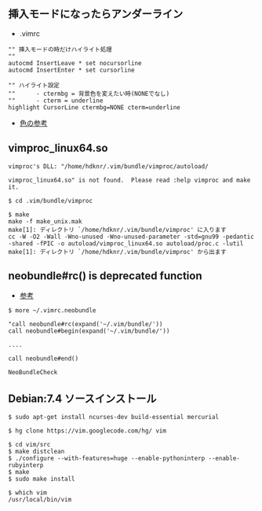 ## 挿入モードになったらアンダーライン
- .vimrc

```
"" 挿入モードの時だけハイライト処理
""
autocmd InsertLeave * set nocursorline
autocmd InsertEnter * set cursorline

"" ハイライト設定
"" 		- ctermbg = 背景色を変えたい時(NONEでなし)
"" 		- cterm = underline 
highlight CursorLine ctermbg=NONE cterm=underline
```

- [色の参考](http://d.hatena.ne.jp/connvoi_tyou/20080306/1204825179)

## vimproc_linux64.so

~~~
vimproc's DLL: "/home/hdknr/.vim/bundle/vimproc/autoload/

vimproc_linux64.so" is not found.  Please read :help vimproc and make it.
~~~

~~~
$ cd .vim/bundle/vimproc

$ make
make -f make_unix.mak
make[1]: ディレクトリ `/home/hdknr/.vim/bundle/vimproc' に入ります
cc -W -O2 -Wall -Wno-unused -Wno-unused-parameter -std=gnu99 -pedantic -shared -fPIC -o autoload/vimproc_linux64.so autoload/proc.c -lutil
make[1]: ディレクトリ `/home/hdknr/.vim/bundle/vimproc' から出ます
~~~	

## neobundle#rc() is deprecated function

- [参考](https://rcmdnk.github.io/blog/2014/10/27/computer-vim-markdown/)

~~~
$ more ~/.vimrc.neobundle 

"call neobundle#rc(expand('~/.vim/bundle/'))
call neobundle#begin(expand('~/.vim/bundle/'))

....

call neobundle#end()

NeoBundleCheck
~~~

## Debian:7.4 ソースインストール

~~~
$ sudo apt-get install ncurses-dev build-essential mercurial
~~~

~~~
$ hg clone https://vim.googlecode.com/hg/ vim
~~~

~~~
$ cd vim/src
$ make distclean
$ ./configure --with-features=huge --enable-pythoninterp --enable-rubyinterp
$ make
$ sudo make install
~~~

~~~
$ which vim
/usr/local/bin/vim
~~~
